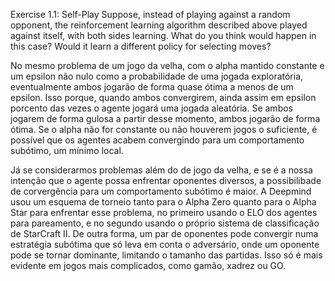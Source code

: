 Exercise 1.1: Self-Play Suppose, instead of playing against a random opponent, the reinforcement learning algorithm described above played against itself, with both sides learning. What do you think would happen in this case? Would it learn a different policy for selecting moves?

No mesmo problema de um jogo da velha, com o alpha mantido constante e um epsilon não nulo como a probabilidade de uma jogada exploratória, eventualmente ambos jogarão de forma quase ótima a menos de um epsilon.
Isso porque, quando ambos convergirem, ainda assim em epsilon porcento das vezes o agente jogará uma jogada aleatória. Se ambos jogarem de forma gulosa a partir desse momento, ambos jogarão de forma ótima.
Se o alpha não for constante ou não houverem jogos o suficiente, é possível que os agentes acabem convergindo para um comportamento subótimo, um mínimo local.

Já se considerarmos problemas além do de jogo da velha, e se é a nossa intenção que o agente possa enfrentar oponentes diversos, a possibilibade de corvergência para um comportamento subótimo é maior.
A Deepmind usou um esquema de torneio tanto para o Alpha Zero quanto para o Alpha Star para enfrentar esse problema, no primeiro usando o ELO dos agentes para pareamento, e no segundo usando o próprio sistema de classificação de StarCraft II.
De outra forma, um par de oponentes pode convergir numa estratégia subótima que só leva em conta o adversário, onde um oponente pode se tornar dominante, limitando o tamanho das partidas.
Isso só é mais evidente em jogos mais complicados, como gamão, xadrez ou GO.
